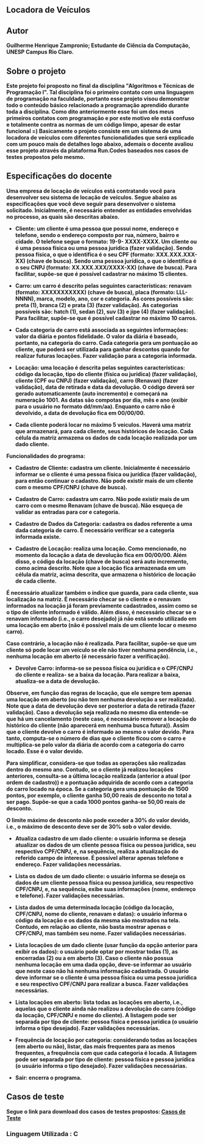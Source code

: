 ## Locadora de Veículos
## Autor
<B>Guilherme Henrique Zampronio;
Estudante de Ciência da Computação, UNESP Campus Rio Claro.
## Sobre o projeto
Este projeto foi proposto no final da disciplina <b>"Algoritmos e Técnicas de Programação I"</b>. Tal disciplina foi o primeiro contato com uma linguagem de programação na faculdade, portanto esse projeto visou demonstrar todo o conteúdo básico relacionado a programação aprendido durante toda a disciplina. Como dito anteriormente esse foi um dos meus primeiros contatos com programação e por este motivo ele está confuso e totalmente contra as normas de um código limpo, apesar de estar funcional =)
Basicamente o projeto consiste em um sistema de uma locadora de veículos com diferentes funcionalidades que será explicado com um pouco mais de detalhes logo abaixo, ademais o docente avaliou esse projeto através da plataforma <b>Run.Codes</b> baseados nos casos de testes propostos pelo mesmo.

## Especificações do docente
Uma empresa de locação de veículos está contratando você para desenvolver seu sistema de locação de veículos. Segue abaixo as especificações que você deve seguir para desenvolver o sistema solicitado. Inicialmente, é necessário entender as entidades envolvidas no processo, as quais são descritas abaixo.

-   Cliente: um cliente é uma pessoa que possui nome, endereço e telefone, sendo o endereço composto por rua, número, bairro e cidade. O telefone segue o formato: 19-9- XXXX-XXXX. Um cliente ou é uma pessoa física ou uma pessoa jurídica (fazer validação). Sendo pessoa física, o que o identifica é o seu CPF (formato: XXX.XXX.XXX-XX) (chave de busca). Sendo uma pessoa jurídica, o que o identifica é o seu CNPJ (formato: XX.XXX.XXX/XXXX-XX) (chave de busca). Para facilitar, supõe-se que é possível cadastrar no máximo 15 clientes.
    
-   Carro: um carro é descrito pelas seguintes características: renavam (formato: XXXXXXXXXXX) (chave de busca), placa (formato: LLL-NNNN), marca, modelo, ano, cor e categoria. As cores possíveis são: preta (1), branca (2) e prata (3) (fazer validação). As categorias possíveis são: hatch (1), sedan (2), suv (3) e jipe (4) (fazer validação). Para facilitar, supõe-se que é possível cadastrar no máximo 10 carros.
    
-   Cada categoria de carro está associada as seguintes informações: valor da diária e pontos fidelidade. O valor da diária é baseado, portanto, na categoria do carro. Cada categoria gera um pontuação ao cliente, que poderá ser utilizada para ganhar descontos quando for realizar futuras locações. Fazer validação para a categoria informada.
    
-   Locação: uma locação é descrita pelas seguintes características: código da locação, tipo do cliente (física ou jurídica) (fazer validação), cliente (CPF ou CNPJ) (fazer validação), carro (Renavan) (fazer validação), data de retirada e data da devolução. O código deverá ser gerado automaticamente (auto incremento) e começará na numeração 1001. As datas são compotas por dia, mês e ano (exibir para o usuário no formato dd/mm/aa). Enquanto o carro não é devolvido, a data de devolução fica em 00/00/00.
    
-   Cada cliente poderá locar no máximo 5 veículos. Haverá uma matriz que armazenará, para cada cliente, seus históricos de locação. Cada célula da matriz armazena os dados de cada locação realizada por um dado cliente.

<b>Funcionalidades do programa:</b>

-    Cadastro de Cliente: cadastra um cliente. Inicialmente é necessário informar se o cliente é uma pessoa física ou jurídica (fazer validação), para então continuar o cadastro. Não pode existir mais de um cliente com o mesmo CPF/CNPJ (chave de busca).
    
-   Cadastro de Carro: cadastra um carro. Não pode existir mais de um carro com o mesmo Renavam (chave de busca). Não esqueça de validar as entradas para cor e categoria.
    
-   Cadastro de Dados da Categoria: cadastra os dados referente a uma dada categoria de carro. É necessário verificar se a categoria informada existe.
    
-   Cadastro de Locação: realiza uma locação. Como mencionado, no momento da locação a data de devolução fica em 00/00/00. Além disso, o código da locação (chave de busca) será auto incremento, como acima descrito. Note que a locação fica armazenada em um célula da matriz, acima descrita, que armazena o histórico de locação de cada cliente.
    

É necessário atualizar também o índice que guarda, para cada cliente, sua localização na matriz. É necessário checar se o cliente e o renavam informados na locação já foram previamente cadastrados, assim como se o tipo de cliente informado é válido. Além disso, é necessário checar se o renavam informado (i.e., o carro desejado) já não está sendo utilizado em uma locação em aberto (não é possível mais de um cliente locar o mesmo carro).

Caso contrário, a locação não é realizada. Para facilitar, supõe-se que um cliente só pode locar um veículo se ele não tiver nenhuma pendência, i.e., nenhuma locação em aberto (é necessário fazer a verificação).

-   Devolve Carro: informa-se se pessoa física ou jurídica e o CPF/CNPJ do cliente e realiza- se a baixa da locação. Para realizar a baixa, atualiza-se a data de devolução.

Observe, em função das regras de locação, que ele sempre tem apenas uma locação em aberto (ou não tem nenhuma devolução a ser realizada). Note que a data de devolução deve ser posterior a data de retirada (fazer validação). Caso a devolução seja realizada no mesmo dia entende-se que há um cancelamento (neste caso, é necessário remover a locação do histórico do cliente (não aparecerá em nenhuma busca futura)). Assim que o cliente devolve o carro é informado ao mesmo o valor devido. Para tanto, computa-se o número de dias que o cliente ficou com o carro e multiplica-se pelo valor da diária de acordo com a categoria do carro locado. Esse é o valor devido.

Para simplificar, considera-se que todas as operações são realizadas dentro do mesmo ano. Contudo, se o cliente já realizou locações anteriores, consulta-se a última locação realizada (anterior a atual (por ordem de cadastro)) e a pontuação adquirida de acordo com a categoria do carro locado na época. Se a categoria gera uma pontuação de 1500 pontos, por exemplo, o cliente ganha 50,00 reais de desconto no total a ser pago. Supõe-se que a cada 1000 pontos ganha-se 50,00 reais de desconto.

O limite máximo de desconto não pode exceder a 30% do valor devido, i.e., o máximo de desconto deve ser de 30% sob o valor devido.

-   Atualiza cadastro de um dado cliente: o usuário informa se deseja atualizar os dados de um cliente pessoa física ou pessoa jurídica, seu respectivo CPF/CNPJ, e, na sequência, realiza a atualização do referido campo de interesse. É possível alterar apenas telefone e endereço. Fazer validações necessárias.
    
-   Lista os dados de um dado cliente: o usuário informa se deseja os dados de um cliente pessoa física ou pessoa jurídica, seu respectivo CPF/CNPJ, e, na sequência, exibe suas informações (nome, endereço e telefone). Fazer validações necessárias.
    
-   Lista dados de uma determinada locação (código da locação, CPF/CNPJ, nome do cliente, renavam e datas): o usuário informa o código da locação e os dados da mesma são mostrados na tela. Contudo, em relação ao cliente, não basta mostrar apenas o CPF/CNPJ, mas também seu nome. Fazer validações necessárias.
    
-   Lista locações de um dado cliente (usar função da opção anterior para exibir os dados): o usuário pode optar por mostrar todas (1), as encerradas (2) ou a em aberto (3). Caso o cliente não possua nenhuma locação em uma dada opção, deve-se informar ao usuário que neste caso não há nenhuma informação cadastrada. O usuário deve informar se o cliente é uma pessoa física ou uma pessoa jurídica e seu respectivo CPF/CNPJ para realizar a busca. Fazer validações necessárias.
    
-   Lista locações em aberto: lista todas as locações em aberto, i.e., aquelas que o cliente ainda não realizou a devolução do carro (código da locação, CPF/CNPJ e nome do cliente). A listagem pode ser separada por tipo de cliente: pessoa física e pessoa jurídica (o usuário informa o tipo desejado). Fazer validações necessárias.
    
-   Frequência de locação por categoria: considerando todas as locações (em aberto ou não), listar, das mais frequentes para as menos frequentes, a frequência com que cada categoria é locada. A listagem pode ser separada por tipo de cliente: pessoa física e pessoa jurídica (o usuário informa o tipo desejado). Fazer validações necessárias.
    
-   Sair: encerra o programa.

##  Casos de teste
<b>Segue o link para download dos casos de testes propostos:</b>
[Casos de Teste](https://drive.google.com/file/d/1IlK0Jb5WvEoeZ5KB8QWdl4-c894t6TXY/view?usp=sharing)

### Linguagem Utilizada : C
